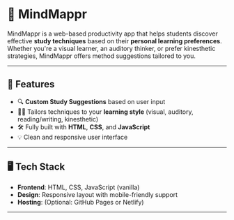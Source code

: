 # 🧠 MindMappr

MindMappr is a web-based productivity app that helps students discover effective **study techniques** based on their **personal learning preferences**. Whether you're a visual learner, an auditory thinker, or prefer kinesthetic strategies, MindMappr offers method suggestions tailored to you.

---

## 📌 Features

- 🔍 **Custom Study Suggestions** based on user input
- 🧑‍🎓 Tailors techniques to your **learning style** (visual, auditory, reading/writing, kinesthetic)
- 🛠️ Fully built with **HTML**, **CSS**, and **JavaScript**
- 💡 Clean and responsive user interface

---

## 🖥️ Tech Stack

- **Frontend**: HTML, CSS, JavaScript (vanilla)
- **Design**: Responsive layout with mobile-friendly support
- **Hosting**: (Optional: GitHub Pages or Netlify)

---
